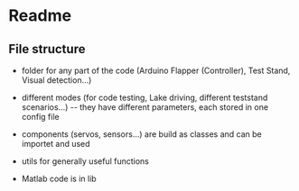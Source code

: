 # Readme

## File structure

- folder for any part of the code (Arduino Flapper (Controller), Test Stand, Visual detection...)

- different modes (for code testing, Lake driving, different teststand scenarios...)
-- they have different parameters, each stored in one config file

- components (servos, sensors...) are build as classes and can be importet and used

- utils for generally useful functions

- Matlab code is in lib
